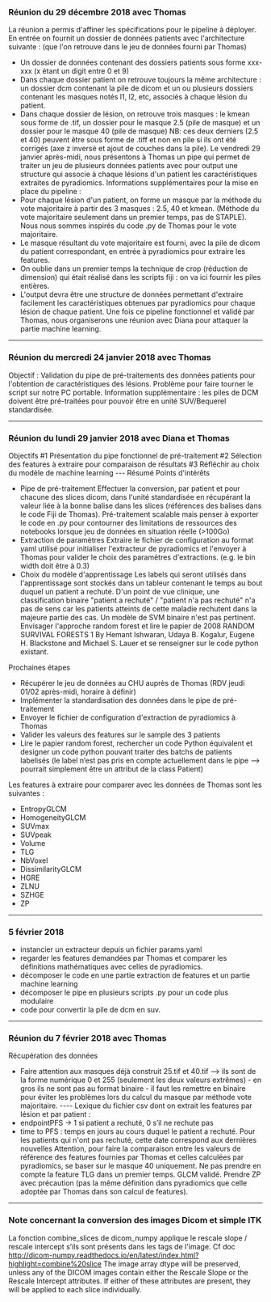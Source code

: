 ### Réunion du 29 décembre 2018 avec Thomas
La réunion a permis d'affiner les spécifications pour le pipeline à déployer.
En entrée on fournit un dossier de données patients avec l'architecture suivante : (que l'on retrouve dans le jeu de données fourni par Thomas)
-	Un dossier de données contenant des dossiers patients sous forme xxx-xxx (x étant un digit entre 0 et 9)
-	Dans chaque dossier patient on retrouve toujours la même architecture : un dossier dcm contenant la pile de dicom et un ou plusieurs dossiers contenant les masques notés l1, l2, etc, associés à chaque lésion du patient. 
-	Dans chaque dossier de lésion, on retrouve trois masques : le kmean sous forme de .tif, un dossier pour le masque 2.5 (pile de masque) et un dossier pour le masque 40 (pile de masque) NB: ces deux derniers (2.5 et 40) peuvent être sous forme de .tiff et non en pile si ils ont été corrigés (axe z inversé et ajout de couches dans la pile).
Le vendredi 29 janvier après-midi, nous présentons à Thomas un pipe qui permet de traiter un jeu de plusieurs données patients avec pour output une structure qui associe à chaque lésions d'un patient les caractéristiques extraites de pyradiomics.
Informations supplémentaires pour la mise en place du pipeline :
- Pour chaque lésion d'un patient, on forme un masque par la méthode du vote majoritaire à partir des 3 masques : 2.5, 40 et kmean. (Méthode du vote majoritaire seulement dans un premier temps, pas de STAPLE). Nous nous sommes inspirés du code .py de Thomas pour le vote majoritaire.
- Le masque résultant du vote majoritaire est fourni, avec la pile de dicom du patient correspondant, en entrée à pyradiomics pour extraire les features.
- On oublie dans un premier temps la technique de crop (réduction de dimension) qui était réalisé dans les scripts fiji : on va ici fournir les piles entières.
- L'output devra être une structure de données permettant d'extraire facilement les caractéristiques obtenues par pyradiomics pour chaque lésion de chaque patient.
Une fois ce pipeline fonctionnel et validé par Thomas, nous organiserons une réunion avec Diana pour attaquer la partie machine learning.

---------------------------
### Réunion du mercredi 24 janvier 2018 avec Thomas
Objectif : Validation du pipe de pré-traitements des données patients pour l'obtention de caractéristiques des lésions.
Problème pour faire tourner le script sur notre PC portable.
Information supplémentaire : les piles de DCM doivent être pré-traitées pour pouvoir être en unité SUV/Bequerel standardisée.


---------------------------
### Réunion du lundi 29 janvier 2018 avec Diana et Thomas
Objectifs
#1 Présentation du pipe fonctionnel de pré-traitement
#2 Sélection des features à extraire pour comparaison de résultats
#3 Réfléchir au choix du modèle de machine learning
--- Résumé
Points d'intérêts
- Pipe de pré-traitement
Effectuer la conversion, par patient et pour chacune des slices dicom, dans l'unité standardisée en récupérant la valeur liée à la bonne balise dans les slices (références des balises dans le code Fiji de Thomas).
Pré-traitement scalable mais penser à exporter le code en .py pour contourner des limitations de ressources des notebooks lorsque jeu de données en situation réelle (>100Go)
- Extraction de paramètres
Extraire le fichier de configuration au format yaml utilisé pour initialiser l'extracteur de pyradiomics et l'envoyer à Thomas pour valider le choix des paramètres d'extractions. (e.g. le bin width doit être à 0.3)
- Choix du modèle d'apprentissage
Les labels qui seront utilisés dans l'apprentissage sont stockés dans un tableur contenant le temps au bout duquel un patient a rechuté.
D'un point de vue clinique, une classification binaire "patient a rechuté" / "patient n'a pas rechuté" n'a pas de sens car les patients atteints de cette maladie rechutent dans la majeure partie des cas. Un modèle de SVM binaire n'est pas pertinent.
Envisager l'approche random forest et lire le papier de 2008 RANDOM SURVIVAL FORESTS 1 By Hemant Ishwaran, Udaya B. Kogalur, Eugene H. Blackstone and Michael S. Lauer et se renseigner sur le code python existant.

Prochaines étapes
-	Récupérer le jeu de données au CHU auprès de Thomas (RDV jeudi 01/02 après-midi, horaire à définir)
-	Implémenter la standardisation des données dans le pipe de pré-traitement
-	Envoyer le fichier de configuration d'extraction de pyradiomics à Thomas
-	Valider les valeurs des features sur le sample des 3 patients 
-	Lire le papier random forest, rechercher un code Python équivalent et designer un code python pouvant traiter des batchs de patients labelisés (le label n’est pas pris en compte actuellement dans le pipe --> pourrait simplement être un attribut de la class Patient)

Les features à extraire pour comparer avec les données de Thomas sont les suivantes :
- EntropyGLCM
- HomogeneityGLCM
- SUVmax
- SUVpeak
- Volume
- TLG
- NbVoxel
- DissimilarityGLCM
- HGRE
- ZLNU
- SZHGE
- ZP

---------------------------
### 5 février 2018
- instancier un extracteur depuis un fichier params.yaml
- regarder les features demandées par Thomas et comparer les définitions mathématiques avec celles de pyradiomics.
- décomposer le code en une partie extraction de features et un partie machine learning
- décomposer le pipe en plusieurs scripts .py pour un code plus modulaire
- code pour convertir la pile de dcm en suv.

---------------------------
### Réunion du 7 février 2018 avec Thomas
Récupération des données
- Faire attention aux masques déjà construit 25.tif et 40.tif --> ils sont de la forme numérique 0 et 255 (seulement les deux valeurs extrêmes) - en gros ils ne sont pas au format binaire - il faut les remettre en binaire pour éviter les problèmes lors du calcul du masque par méthode vote majoritaire.
---- Lexique du fichier csv dont on extrait les features par lésion et par patient :
- endpointPFS ->  1 si patient a rechuté, 0 s’il ne rechute pas
- time to PFS : temps en jours au cours duquel le patient a rechuté. Pour les patients qui n'ont pas rechuté, cette date correspond aux dernières nouvelles
Attention, pour faire la comparaison entre les valeurs de référence des features fournies par Thomas et celles calculées par pyradiomics, se baser sur le masque 40 uniquement.
Ne pas prendre en compte la feature TLG dans un premier temps. GLCM validé.
Prendre ZP avec précaution (pas la même définition dans pyradiomics que celle adoptée par Thomas dans son calcul de features).



---------------------------
### Note concernant la conversion des images Dicom et simple ITK
La fonction combine_slices de dicom_numpy applique le rescale slope / rescale intercept s’ils sont présents dans les tags de l'image. Cf doc http://dicom-numpy.readthedocs.io/en/latest/index.html?highlight=combine%20slice
The image array dtype will be preserved, unless any of the DICOM images contain either the Rescale Slope or the Rescale Intercept attributes. If either of these attributes are present, they will be applied to each slice individually.
